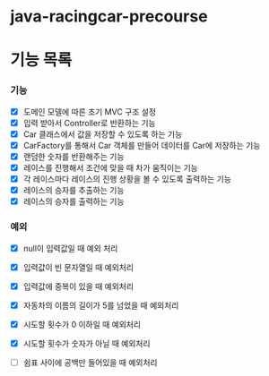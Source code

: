 # java-racingcar-precourse

# 기능 목록

### 기능

- [x] 도메인 모델에 따른 초기 MVC 구조 설정
- [x] 입력 받아서 Controller로 반환하는 기능
- [x] Car 클래스에서 값을 저장할 수 있도록 하는 기능
- [x] CarFactory를 통해서 Car 객체를 만들어 데이터를 Car에 저장하는 기능
- [x] 랜덤한 숫자를 반환해주는 기능
- [x] 레이스를 진행해서 조건에 맞을 때 차가 움직이는 기능
- [x] 각 레이스마다 레이스의 진행 상황을 볼 수 있도록 출력하는 기능
- [x] 레이스의 승자를 추출하는 기능
- [x] 레이스의 승자를 출력하는 기능

### 예외

- [x] null이 입력값일 때 예외 처리
- [x] 입력값이 빈 문자열일 때 예외처리
- [x] 입력값에 중복이 있을 때 예외처리
- [x] 자동차의 이름의 길이가 5를 넘었을 때 예외처리
- [x] 시도할 횟수가 0 이하일 때 예외처리
- [x] 시도할 횟수가 숫자가 아닐 때 예외처리
- [ ] 쉼표 사이에 공백만 들어있을 때 예외처리

